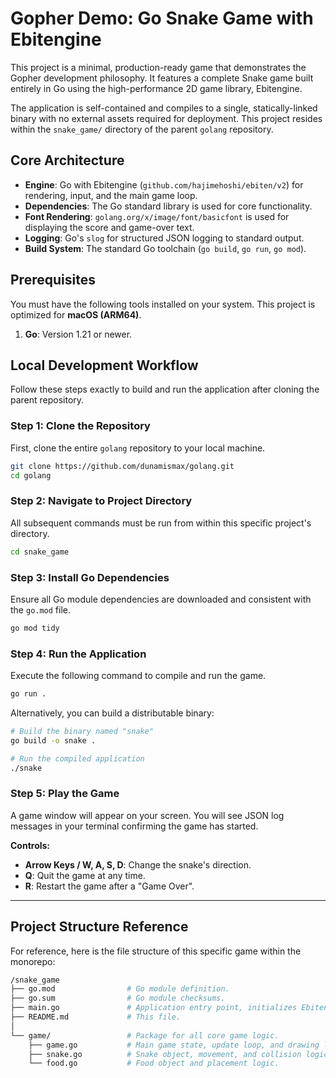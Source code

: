 # Gopher Demo: Go Snake Game with Ebitengine

This project is a minimal, production-ready game that demonstrates the Gopher development philosophy. It features a complete Snake game built entirely in Go using the high-performance 2D game library, Ebitengine.

The application is self-contained and compiles to a single, statically-linked binary with no external assets required for deployment. This project resides within the `snake_game/` directory of the parent `golang` repository.

## Core Architecture

- **Engine**: Go with Ebitengine (`github.com/hajimehoshi/ebiten/v2`) for rendering, input, and the main game loop.
- **Dependencies**: The Go standard library is used for core functionality.
- **Font Rendering**: `golang.org/x/image/font/basicfont` is used for displaying the score and game-over text.
- **Logging**: Go's `slog` for structured JSON logging to standard output.
- **Build System**: The standard Go toolchain (`go build`, `go run`, `go mod`).

## Prerequisites

You must have the following tools installed on your system. This project is optimized for **macOS (ARM64)**.

1. **Go**: Version 1.21 or newer.

## Local Development Workflow

Follow these steps exactly to build and run the application after cloning the parent repository.

### Step 1: Clone the Repository

First, clone the entire `golang` repository to your local machine.

```sh
git clone https://github.com/dunamismax/golang.git
cd golang
```

### Step 2: Navigate to Project Directory

All subsequent commands must be run from within this specific project's directory.

```sh
cd snake_game
```

### Step 3: Install Go Dependencies

Ensure all Go module dependencies are downloaded and consistent with the `go.mod` file.

```sh
go mod tidy
```

### Step 4: Run the Application

Execute the following command to compile and run the game.

```sh
go run .
```

Alternatively, you can build a distributable binary:

```sh
# Build the binary named "snake"
go build -o snake .

# Run the compiled application
./snake
```

### Step 5: Play the Game

A game window will appear on your screen. You will see JSON log messages in your terminal confirming the game has started.

**Controls:**

- **Arrow Keys / W, A, S, D**: Change the snake's direction.
- **Q**: Quit the game at any time.
- **R**: Restart the game after a "Game Over".

---

## Project Structure Reference

For reference, here is the file structure of this specific game within the monorepo:

```sh
/snake_game
├── go.mod                # Go module definition.
├── go.sum                # Go module checksums.
├── main.go               # Application entry point, initializes Ebitengine.
├── README.md             # This file.
│
└── game/                 # Package for all core game logic.
    ├── game.go           # Main game state, update loop, and drawing logic.
    ├── snake.go          # Snake object, movement, and collision logic.
    └── food.go           # Food object and placement logic.
```

